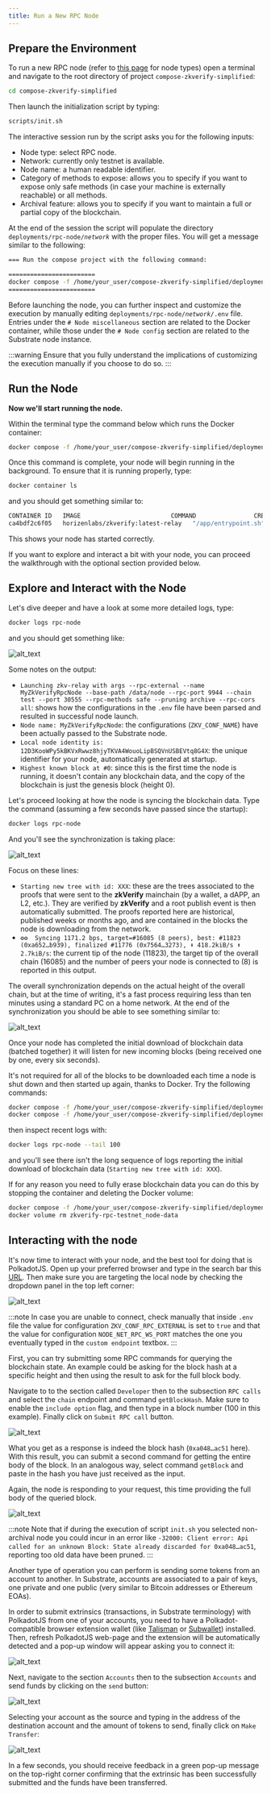 ```yaml
---
title: Run a New RPC Node
---
```


## Prepare the Environment

To run a new RPC node (refer to [this page](../01-getting_started.md#node-types.md) for node types) open a terminal and navigate to the root directory of project `compose-zkverify-simplified`:

```bash
cd compose-zkverify-simplified
```

Then launch the initialization script by typing:

```bash
scripts/init.sh
```

The interactive session run by the script asks you for the following inputs:

- Node type: select RPC node.
- Network: currently only testnet is available.
- Node name: a human readable identifier.
- Category of methods to expose: allows you to specify if you want to expose only safe methods (in case your machine is externally reachable) or all methods.
- Archival feature: allows you to specify if you want to maintain a full or partial copy of the blockchain.

At the end of the session the script will populate the directory `deployments/rpc-node/`*`network`* with the proper files.  You will get a message similar to the following:

```bash
=== Run the compose project with the following command:

========================
docker compose -f /home/your_user/compose-zkverify-simplified/deployments/rpc-node/testnet/docker-compose.yml up -d
========================
```

Before launching the node, you can further inspect and customize the execution by manually editing `deployments/rpc-node/`*`network`*`/.env` file. Entries under the `# Node miscellaneous` section are related to the Docker container, while those under the `# Node config` section are related to the Substrate node instance.

:::warning
Ensure that you fully understand the implications of customizing the execution manually if you choose to do so.
:::

## Run the Node

**Now we'll start running the node.**

Within the terminal type the command below which runs the Docker container:

```bash
docker compose -f /home/your_user/compose-zkverify-simplified/deployments/rpc-node/testnet/docker-compose.yml up -d
```

Once this command is complete, your node will begin running in the background. To ensure that it is running properly, type:

```bash
docker container ls
```

and you should get something similar to:

```bash
CONTAINER ID   IMAGE                         COMMAND                CREATED              STATUS              NAMES
ca4bdf2c6f05   horizenlabs/zkverify:latest-relay   "/app/entrypoint.sh"   About a minute ago   Up About a minute   rpc-node
```

This shows your node has started correctly.

If you want to explore and interact a bit with your node, you can proceed the walkthrough with the optional section provided below.

## Explore and Interact with the Node

Let's dive deeper and have a look at some more detailed logs, type:

```bash
docker logs rpc-node
```

and you should get something like:

![alt_text](./img/node_start.png)

Some notes on the output:

- `Launching zkv-relay with args --rpc-external --name MyZkVerifyRpcNode --base-path /data/node --rpc-port 9944 --chain test --port 30555 --rpc-methods safe --pruning archive --rpc-cors all`: shows how the configurations in the `.env` file have been parsed and resulted in successful node launch.
- `Node name: MyZkVerifyRpcNode`: the configurations (`ZKV_CONF_NAME`) have been actually passed to the Substrate node.
- `Local node identity is: 12D3KooWPy5kBKVxRwwz8hjyTKVA4WouoLipBSQVnUSBEVtq8G4X`: the unique identifier for your node, automatically generated at startup.
- `Highest known block at #0`: since this is the first time the node is running, it doesn't contain any blockchain data, and the copy of the blockchain is just the genesis block (height 0).

Let's proceed looking at how the node is syncing the blockchain data. Type the command (assuming a few seconds have passed since the startup):

```bash
docker logs rpc-node
```

And you'll see the synchronization is taking place:

![alt_text](./img/node_syncing.png)

Focus on these lines:

- `Starting new tree with id: XXX`: these are the trees associated to the proofs that were sent to the **zkVerify** mainchain (by a wallet, a dAPP, an L2, etc.). They are verified by **zkVerify** and a root publish event is then automatically submitted. The proofs reported here are historical, published weeks or months ago, and are contained in the blocks the node is downloading from the network.
- `⚙⚙️  Syncing 1171.2 bps, target=#16085 (8 peers), best: #11823 (0xa652…b939), finalized #11776 (0x7564…3273), ⬇ 418.2kiB/s ⬆ 2.7kiB/s`: the current tip of the node (11823), the target tip of the overall chain (16085) and the number of peers your node is connected to (8) is reported in this output.

The overall synchronization depends on the actual height of the overall chain, but at the time of writing, it's a fast process requiring less than ten minutes using a standard PC on a home network. At the end of the synchronization you should be able to see something similar to:

![alt_text](./img/node_synced.png)

Once your node has completed the initial download of blockchain data (batched together) it will listen for new incoming blocks (being received one by one, every six seconds).

It's not required for all of the blocks to be downloaded each time a node is shut down and then started up again, thanks to Docker.  Try the following commands:

```bash
docker compose -f /home/your_user/compose-zkverify-simplified/deployments/rpc-node/testnet/docker-compose.yml down
docker compose -f /home/your_user/compose-zkverify-simplified/deployments/rpc-node/testnet/docker-compose.yml up -d
```

then inspect recent logs with:

```bash
docker logs rpc-node --tail 100
```

and you'll see there isn't the long sequence of logs reporting the initial download of blockchain data (`Starting new tree with id: XXX`).

If for any reason you need to fully erase blockchain data you can do this by stopping the container and deleting the Docker volume:

```bash
docker compose -f /home/your_user/compose-zkverify-simplified/deployments/rpc-node/testnet/docker-compose.yml down
docker volume rm zkverify-rpc-testnet_node-data
```

## Interacting with the node

It's now time to interact with your node, and the best tool for doing that is PolkadotJS. Open up your preferred browser and type in the search bar this [URL](https://polkadot.js.org/apps/#/explorer). Then make sure you are targeting the local node by checking the dropdown panel in the top left corner:

![alt_text](./img/polkadotjs_check_network.png)

:::note
In case you are unable to connect, check manually that inside `.env` file the value for configuration `ZKV_CONF_RPC_EXTERNAL` is set to `true` and that the value for configuration `NODE_NET_RPC_WS_PORT` matches the one you eventually typed in the `custom endpoint` textbox.
:::

First, you can try submitting some RPC commands for querying the blockchain state. An example could be asking for the block hash at a specific height and then using the result to ask for the full block body.

Navigate to to the section called `Developer` then to the subsection `RPC calls` and select the `chain` endpoint and command `getBlockHash`. Make sure to enable the `include option` flag, and then type in a block number (100 in this example).  Finally click on `Submit RPC call` button.

![alt_text](./img/polkadotjs_query_block_hash.png)

What you get as a response is indeed the block hash (`0xa048…ac51` here).  With this result, you can submit a second command for getting the entire body of the block. In an analogous way, select command `getBlock` and paste in the hash you have just received as the input.

Again, the node is responding to your request, this time providing the full body of the queried block.

![alt_text](./img/polkadotjs_query_block.png)

:::note
Note that if during the execution of script `init.sh` you selected non-archival node you could incur in an error like `-32000: Client error: Api called for an unknown Block: State already discarded for 0xa048…ac51`, reporting too old data have been pruned.
:::

Another type of operation you can perform is sending some tokens from an account to another.  In Substrate, accounts are associated to a pair of keys, one private and one public (very similar to Bitcoin addresses or Ethereum EOAs).

In order to submit extrinsics (transactions, in Substrate terminology) with PolkadotJS from one of your accounts, you need to have a Polkadot-compatible browser extension wallet (like [Talisman](https://docs.zkverify.io/tutorials/connect-a-wallet#using-talisman) or [Subwallet](https://docs.zkverify.io/tutorials/connect-a-wallet#using-talisman)) installed. Then, refresh PolkadotJS web-page and the extension will be automatically detected and a pop-up window will appear asking you to connect it:

![alt_text](./img/talisman_connect.png)

Next, navigate to the section `Accounts` then to the subsection `Accounts` and send funds by clicking on the `send` button:

![alt_text](./img/polkadotjs_send_tokens.png)

Selecting your account as the source and typing in the address of the destination account and the amount of tokens to send, finally click on `Make Transfer`:

![alt_text](./img/polkadotjs_send_tokens_s1.png)

In a few seconds, you should receive feedback in a green pop-up message on the top-right corner confirming that the extrinsic has been successfully submitted and the funds have been transferred.
